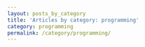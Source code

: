 ```yaml
---
layout: posts_by_category
title: 'Articles by category: programming'
category: programming
permalink: /category/programming/
---
```

